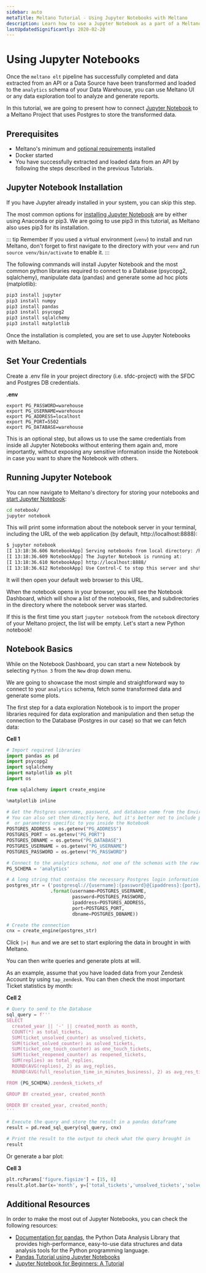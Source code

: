 ```yaml
---
sidebar: auto
metaTitle: Meltano Tutorial - Using Jupyter Notebooks with Meltano
description: Learn how to use a Jupyter Notebook as a part of a Meltano analysis workflow.
lastUpdatedSignificantly: 2020-02-20
---
```


# Using Jupyter Notebooks

Once the `meltano elt` pipeline has successfully completed and data extracted from an API or a Data Source have been transformed and loaded to the `analytics` schema of your Data Warehouse, you can use Meltano UI or any data exploration tool to analyze and generate reports.

In this tutorial, we are going to present how to connect [Jupyter Notebook](https://jupyter.org/) to a Meltano Project that uses Postgres to store the transformed data.

## Prerequisites

- Meltano's minimum and [optional requirements](/docs/installation.html#requirements) installed
- Docker started
- You have successfully extracted and loaded data from an API by following the steps described in the previous Tutorials.

## Jupyter Notebook Installation

If you have Jupyter already installed in your system, you can skip this step.

The most common options for [installing Jupyter Notebook](https://jupyter.org/install) are by either using Anaconda or pip3. We are going to use pip3 in this tutorial, as Meltano also uses pip3 for its installation.

::: tip Remember
If you used a virtual environment (`venv`) to install and run Meltano, don't forget to first navigate to the directory with your `venv` and run `source venv/bin/activate` to enable it.
:::

The following commands will install Jupyter Notebook and the most common python libraries required to connect to a Database (psycopg2, sqlalchemy), manipulate data (pandas) and generate some ad hoc plots (matplotlib):

```bash
pip3 install jupyter
pip3 install numpy
pip3 install pandas
pip3 install psycopg2
pip3 install sqlalchemy
pip3 install matplotlib
```

Once the installation is completed, you are set to use Jupyter Notebooks with Meltano.

## Set Your Credentials

Create a .env file in your project directory (i.e. sfdc-project) with the SFDC and Postgres DB credentials.

**.env**

```
export PG_PASSWORD=warehouse
export PG_USERNAME=warehouse
export PG_ADDRESS=localhost
export PG_PORT=5502
export PG_DATABASE=warehouse
```

This is an optional step, but allows us to use the same credentials from inside all Jupyter Notebooks without entering them again and, more importantly, without exposing any sensitive information inside the Notebook in case you want to share the Notebook with others.

## Running Jupyter Notebook

You can now navigate to Meltano's directory for storing your notebooks and [start Jupyter Notebook](https://jupyter.readthedocs.io/en/latest/running.html#running):

```bash
cd notebook/
jupyter notebook
```

This will print some information about the notebook server in your terminal, including the URL of the web application (by default, http://localhost:8888):

```bash
$ jupyter notebook
[I 13:18:36.606 NotebookApp] Serving notebooks from local directory: /home/iroussos/work/code/my-projects/jupyter-tutorial/notebook
[I 13:18:36.609 NotebookApp] The Jupyter Notebook is running at:
[I 13:18:36.610 NotebookApp] http://localhost:8888/
[I 13:18:36.612 NotebookApp] Use Control-C to stop this server and shut down all kernels (twice to skip confirmation).
```

It will then open your default web browser to this URL.

When the notebook opens in your browser, you will see the Notebook Dashboard, which will show a list of the notebooks, files, and subdirectories in the directory where the notebook server was started.

If this is the first time you start `jupyter notebook` from the `notebook` directory of your Meltano project, the list will be empty. Let's start a new Python notebook!

## Notebook Basics

While on the Notebook Dashboard, you can start a new Notebook by selecting `Python 3` from the `New` drop down menu.

We are going to showcase the most simple and straightforward way to connect to your `analytics` schema, fetch some transformed data and generate some plots.

The first step for a data exploration Notebook is to import the proper libraries required for data exploration and manipulation and then setup the connection to the Database (Postgres in our case) so that we can fetch data:

**Cell 1**

```python
# Import required libraries
import pandas as pd
import psycopg2
import sqlalchemy
import matplotlib as plt
import os

from sqlalchemy import create_engine

%matplotlib inline

# Get the Postgres username, password, and database name from the Environment
# You can also set them directly here, but it's better not to include passwords
#  or parameters specific to you inside the Notebook
POSTGRES_ADDRESS = os.getenv("PG_ADDRESS")
POSTGRES_PORT = os.getenv("PG_PORT")
POSTGRES_DBNAME = os.getenv("PG_DATABASE")
POSTGRES_USERNAME = os.getenv("PG_USERNAME")
POSTGRES_PASSWORD = os.getenv("PG_PASSWORD")

# Connect to the analytics schema, not one of the schemas with the raw data extracted
PG_SCHEMA = 'analytics'

# A long string that contains the necessary Postgres login information
postgres_str = ('postgresql://{username}:{password}@{ipaddress}:{port}/{dbname}'
                .format(username=POSTGRES_USERNAME,
                        password=POSTGRES_PASSWORD,
                        ipaddress=POSTGRES_ADDRESS,
                        port=POSTGRES_PORT,
                        dbname=POSTGRES_DBNAME))

# Create the connection
cnx = create_engine(postgres_str)
```

Click `|>| Run` and we are set to start exploring the data in brought in with Meltano.

You can then write queries and generate plots at will.

As an example, assume that you have loaded data from your Zendesk Account by using `tap_zendesk`. You can then check the most important Ticket statistics by month:

**Cell 2**

```python
# Query to send to the Database
sql_query = f'''
SELECT
  created_year || '-' || created_month as month,
  COUNT(*) as total_tickets,
  SUM(ticket_unsolved_counter) as unsolved_tickets,
  SUM(ticket_solved_counter) as solved_tickets,
  SUM(ticket_one_touch_counter) as one_touch_tickets,
  SUM(ticket_reopened_counter) as reopened_tickets,
  SUM(replies) as total_replies,
  ROUND(AVG(replies), 2) as avg_replies,
  ROUND(AVG(full_resolution_time_in_minutes_business), 2) as avg_res_time_mins

FROM {PG_SCHEMA}.zendesk_tickets_xf

GROUP BY created_year, created_month

ORDER BY created_year, created_month;
'''

# Execute the query and store the result in a pandas dataframe
result = pd.read_sql_query(sql_query, cnx)

# Print the result to the output to check what the query brought in
result
```

Or generate a bar plot:

**Cell 3**

```python
plt.rcParams['figure.figsize'] = [15, 8]
result.plot.bar(x='month', y=['total_tickets','unsolved_tickets','solved_tickets','one_touch_tickets','reopened_tickets'])
```

## Additional Resources

In order to make the most out of Jupyter Notebooks, you can check the following resources:

- [Documentation for pandas](https://pandas.pydata.org/), the Python Data Analysis Library that provides high-performance, easy-to-use data structures and data analysis tools for the Python programming language.
- [Pandas Tutorial using Jupyter Notebooks](https://data36.com/pandas-tutorial-1-basics-reading-data-files-dataframes-data-selection/)
- [Jupyter Notebook for Beginners: A Tutorial](https://www.dataquest.io/blog/jupyter-notebook-tutorial/)
